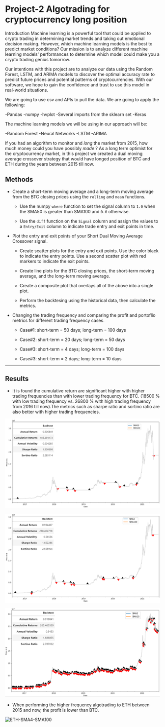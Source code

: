 # Project-2 Algotrading for cryptocurrency long position

Introduction
Machine learning is a powerful tool that could be applied to crypto trading in
determining market trends and taking out emotional decision making. However, which machine learning
models is the best to predict market conditions? Our mission is to analyze different machine
learning models' performances to determine which model could make you a crypto trading genius
tomorrow.



Our intentions with this project are to analyze our data using the Random Forest, LSTM,
and ARIMA models to discover the optimal accuracy rate to predict future prices and potential
patterns of cryptocurrencies. With our software, we hope to
gain the confidence and trust to use this model in real-world situations.


We are going to use csv and APIs to pull the data. We are going to apply the following:

-Pandas
-numpy
-hvplot
-Several imports from the sklearn set
-Keras

The machine learning models we will be using in our approach will be:

-Random Forest
-Neural Networks
-LSTM
-ARIMA


If you had an algorithm to monitor and *long* the market from 2015, how much money could you have possibly *made* ? As a long term optimist for the cryptocurrency market, in this project we created a dual moving average crossover strategy that would have longed position of BTC and ETH during the years between 2015 till now.
 
## Methods

* Create a short-term moving average and a long-term moving average from the BTC closing prices using the `rolling` and `mean` functions.

  * Use the numpy `where` function to set the signal column to `1.0` when the SMA50 is greater than SMA100 and `0.0` otherwise.

  * Use the `diff` function on the `Signal` column and assign the values to a `Entry/Exit` column to indicate trade entry and exit points in time.

* Plot the entry and exit points of your Short Dual Moving Average Crossover signal.

  * Create scatter plots for the entry and exit points. Use the color black to indicate the entry points. Use a second scatter plot with red markers to indicate the exit points.

  * Create line plots for the BTC closing prices, the short-term moving average, and the long-term moving average.

  * Create a composite plot that overlays all of the above into a single plot.
  
  * Perform the backtesing using the historical data, then calculate the metrics.
  
* Changing the trading frequency and comparing the profit and portoflio metrics for different trading frequency cases.

  * Case#1: short-term = 50 days; long-term = 100 days

  * Case#2: short-term = 20 days; long-term = 50 days

  * Case#3: short-term = 4 days; long-term = 100 days
  
  * Case#3: short-term = 2 days; long-term = 10 days

- - -

## Results

* It is found the cumulative return are significant higher with higher trading frequencies than with lower trading frequency for BTC. (18500 % with low trading frequency vs. 26800 % with high trading frequency from 2016 till now).The metrics such as sharpe ratio and sortino ratio are also better with higher trading frequencies.

![SMA50-SMA100](SMA50-100-backtesting.png)

![SMA4-SMA100](SMA4-100-backtesting.png)

![SMA2-SMA10](SMA2-10-backtesting.png)

* When performing the higher frequency algotrading to ETH between 2015 and now, the profit is lower than BTC.

![ETH-SMA4-SMA100](ETH.png)

